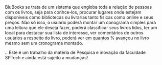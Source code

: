BluBooks se trata de um sistema que engloba toda a relação de pessoas com os livros, seja para conhce-los, procurar lugares onde estejam disponiveis como bibliotecas ou livrarias tanto fisicas como online e seus preços.
Não só isso, o usuário poderá montar um conograma simples para uma leitura que ele deseja fazer, poderá classificar seus livros lidos, ter um local para destacar sua lista de interesse, ver comentários de outros usuários a respeito do livro, poderá ver em quantos % avançou no livro mesmo sem um cronograma montado.

.. Este é um trabalho da matéria de Pesquisa e inovação da faculdade SPTech e ainda está sujeito a mudanças!
